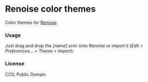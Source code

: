 # Renoise color themes

Color themes for [Renoise](https://www.renoise.com/).

### Usage

Just drag and drop the *[name].xrnc* onto Renoise or import it (*Edit > Preferences... > Theme > Import*).

### License

CC0, Public Domain
